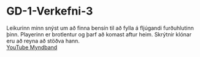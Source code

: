 # GD-1-Verkefni-3
Leikurinn minn snýst um að finna bensín til að fylla á fljúgandi furðuhlutinn þinn. Playerinn er brotlentur og þarf að komast aftur heim. Skrýtnir klónar eru að reyna að stöðva hann.  
[YouTube Myndband](https://www.youtube.com/watch?v=pWKeyYK0iHM)
